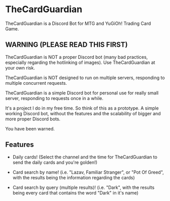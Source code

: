 # TheCardGuardian

TheCardGuardian is a Discord Bot for MTG and YuGiOh! Trading Card Game.

## WARNING (PLEASE READ THIS FIRST)

TheCardGuardian is NOT a proper Discord bot (many bad practices, especially regarding the hotlinking of images). Use TheCardGuardian at your own risk.

TheCardGuardian is NOT designed to run on multiple servers, responding to multiple concurrent requests.

TheCardGuardian is a simple Discord bot for personal use for really small server, responding to requests once in a while.

It's a project I do in my free time. So think of this as a prototype. A simple working Discord bot, without the features and the scalability of bigger and more proper Discord bots.

You have been warned.

## Features

- Daily cards! (Select the channel and the time for TheCardGuardian to send the daily cards and you're golden!)

- Card search by name! (i.e. "Lazav, Familiar Stranger", or "Pot Of Greed", with the results being the information regarding the cards)

- Card search by query (multiple results)! (i.e. "Dark", with the results being every card that contains the word "Dark" in it's name)
